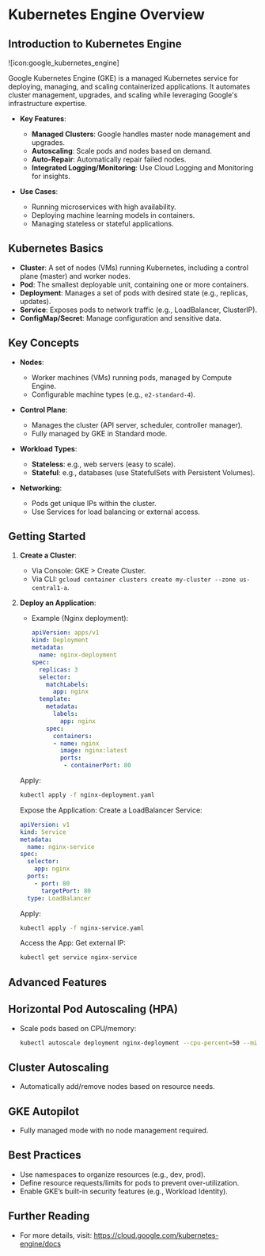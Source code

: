 # Kubernetes Engine Overview

## **Introduction to Kubernetes Engine**

![icon:google_kubernetes_engine]

Google Kubernetes Engine (GKE) is a managed Kubernetes service for deploying, managing, and scaling containerized applications. It automates cluster management, upgrades, and scaling while leveraging Google's infrastructure expertise.

- **Key Features**:
  - **Managed Clusters**: Google handles master node management and upgrades.
  - **Autoscaling**: Scale pods and nodes based on demand.
  - **Auto-Repair**: Automatically repair failed nodes.
  - **Integrated Logging/Monitoring**: Use Cloud Logging and Monitoring for insights.

- **Use Cases**:
  - Running microservices with high availability.
  - Deploying machine learning models in containers.
  - Managing stateless or stateful applications.

## **Kubernetes Basics**

- **Cluster**: A set of nodes (VMs) running Kubernetes, including a control plane (master) and worker nodes.
- **Pod**: The smallest deployable unit, containing one or more containers.
- **Deployment**: Manages a set of pods with desired state (e.g., replicas, updates).
- **Service**: Exposes pods to network traffic (e.g., LoadBalancer, ClusterIP).
- **ConfigMap/Secret**: Manage configuration and sensitive data.

## **Key Concepts**

- **Nodes**:
  - Worker machines (VMs) running pods, managed by Compute Engine.
  - Configurable machine types (e.g., `e2-standard-4`).

- **Control Plane**:
  - Manages the cluster (API server, scheduler, controller manager).
  - Fully managed by GKE in Standard mode.

- **Workload Types**:
  - **Stateless**: e.g., web servers (easy to scale).
  - **Stateful**: e.g., databases (use StatefulSets with Persistent Volumes).

- **Networking**:
  - Pods get unique IPs within the cluster.
  - Use Services for load balancing or external access.

## **Getting Started**

1. **Create a Cluster**:
    - Via Console: GKE > Create Cluster.
    - Via CLI: `gcloud container clusters create my-cluster --zone us-central1-a`.

2. **Deploy an Application**:
    - Example (Nginx deployment):

        ```yaml
        apiVersion: apps/v1
        kind: Deployment
        metadata:
          name: nginx-deployment
        spec:
          replicas: 3
          selector:
            matchLabels:
              app: nginx
          template:
            metadata:
              labels:
                app: nginx
            spec:
              containers:
              - name: nginx
                image: nginx:latest
                ports:
                 - containerPort: 80
        ```

    Apply:

    ```bash
    kubectl apply -f nginx-deployment.yaml
    ```

    Expose the Application:
    Create a LoadBalancer Service:

    ```yaml
    apiVersion: v1
    kind: Service
    metadata:
      name: nginx-service
    spec:
      selector:
        app: nginx
      ports:
        - port: 80
          targetPort: 80
      type: LoadBalancer
    ```

    Apply:

    ```bash
    kubectl apply -f nginx-service.yaml
    ```

    Access the App:
    Get external IP:

    ```bash
    kubectl get service nginx-service
    ```

## **Advanced Features**

## **Horizontal Pod Autoscaling (HPA)**

- Scale pods based on CPU/memory:

    ```bash
    kubectl autoscale deployment nginx-deployment --cpu-percent=50 --min=1 --max=10
    ```

## **Cluster Autoscaling**

- Automatically add/remove nodes based on resource needs.

## **GKE Autopilot**

- Fully managed mode with no node management required.

## **Best Practices**

- Use namespaces to organize resources (e.g., dev, prod).
- Define resource requests/limits for pods to prevent over-utilization.
- Enable GKE’s built-in security features (e.g., Workload Identity).

## **Further Reading**

- For more details, visit: <https://cloud.google.com/kubernetes-engine/docs>